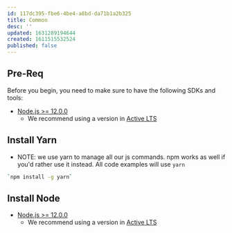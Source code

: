 ```yaml
---
id: 117dc395-fbe6-4be4-a8bd-da71b1a2b325
title: Common
desc: ''
updated: 1631289194644
created: 1611515532524
published: false
---
```


## Pre-Req

Before you begin, you need to make sure to have the following SDKs and tools:

- [Node.js >= 12.0.0](https://nodejs.org/download/release/latest-v10.x/)
  - We recommend using a version in [Active LTS](https://nodejs.org/en/about/releases/)

## Install Yarn

- NOTE: we use yarn to manage all our js commands. npm works as well if you'd rather use it instead. All code examples will use `yarn`
```sh
`npm install -g yarn`
```

## Install Node

- [Node.js >= 12.0.0](https://nodejs.org/download/release/latest-v10.x/)
  - We recommend using a version in [Active LTS](https://nodejs.org/en/about/releases/)

##
